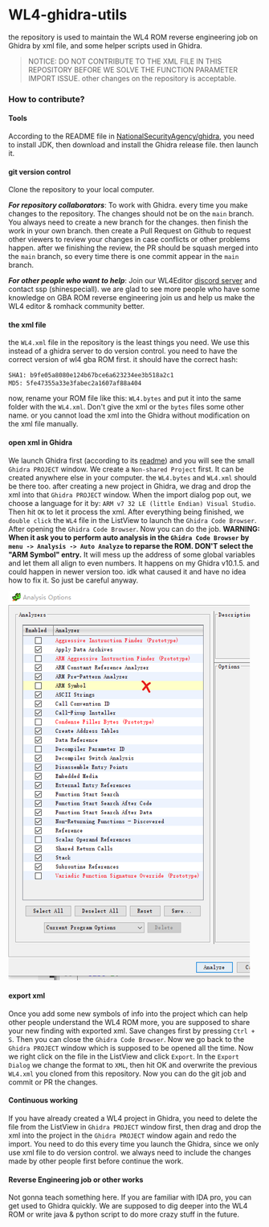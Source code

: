# WL4-ghidra-utils
the repository is used to maintain the WL4 ROM reverse engineering job on Ghidra by xml file, and some helper scripts used in Ghidra.
> NOTICE: DO NOT CONTRIBUTE TO THE XML FILE IN THIS REPOSITORY BEFORE WE SOLVE THE FUNCTION PARAMETER IMPORT ISSUE. other changes on the repository is acceptable.

### How to contribute? 
#### Tools
According to the README file in [NationalSecurityAgency/ghidra](https://github.com/NationalSecurityAgency/ghidra), you need to install JDK, then download and install the Ghidra release file. then launch it.

#### git version control
Clone the repository to your local computer.

***For repository collaborators***: To work with Ghidra. every time you make changes to the repository. The changes should not be on the `main` branch. You always need to create a new branch for the changes. then finish the work in your own branch. then create a Pull Request on Github to request other viewers to review your changes in case conflicts or other problems happen. after we finishing the review, the PR should be squash merged into the `main` branch, so every time there is one commit appear in the `main` branch.

***For other people who want to help***: Join our WL4Editor [discord server](https://discord.gg/EQ6JhvP) and contact ssp (shinespeciall). we are glad to see more people who have some knowledge on GBA ROM reverse engineering join us and help us make the WL4 editor & romhack community better.

#### the xml file
the `WL4.xml` file in the repository is the least things you need. We use this instead of a ghidra server to do version control.
you need to have the correct version of wl4 gba ROM first. it should have the correct hash:
```
SHA1: b9fe05a8080e124b67bce6a623234ee3b518a2c1
MD5: 5fe47355a33e3fabec2a1607af88a404
```
now, rename your ROM file like this: `WL4.bytes` and put it into the same folder with the `WL4.xml`. Don't give the xml or the `bytes` files some other name. or you cannot load the xml into the Ghidra without modification on the xml file manually.

#### open xml in Ghidra
We launch Ghidra first (according to its [readme](https://github.com/NationalSecurityAgency/ghidra)) and you will see the small `Ghidra PROJECT` window. We create a `Non-shared Project` first. It can be created anywhere else in your computer. the `WL4.bytes` and `WL4.xml` should be there too.
after creating a new project in Ghidra, we drag and drop the xml into that `Ghidra PROJECT` window. When the import dialog pop out, we choose a language for it by: `ARM v7 32 LE (little Endian) Visual Studio`. Then hit `OK` to let it process the xml. After everything being finished, we `double click` the `WL4` file in the ListView to launch the `Ghidra Code Browser`.
After opening the `Ghidra Code Browser`. Now you can do the job. **WARNING: When it ask you to perform auto analysis in the `Ghidra Code Browser` by `menu -> Analysis -> Auto Analyze` to reparse the ROM. DON'T select the "ARM Symbol" entry.** It will mess up the address of some global variables and let them all align to even numbers. It happens on my Ghidra v10.1.5. and could happen in newer version too. idk what caused it and have no idea how to fix it. So just be careful anyway.

![WL4Editor sample image](images/DONTLetGhidraToAnalyzeARMSymbol.png)

#### export xml
Once you add some new symbols of info into the project which can help other people understand the WL4 ROM more, you are supposed to share your new finding with exported xml. Save changes first by pressing `Ctrl + S`. Then you can close the `Ghidra Code Browser`. Now we go back to the `Ghidra PROJECT` window which is supposed to be opened all the time. Now we right click on the file in the ListView and click `Export`. In the `Export Dialog` we change the format to `XML`, then hit OK and overwrite the previous `WL4.xml` you cloned from this repository.
Now you can do the git job and commit or PR the changes.

#### Continuous working
If you have already created a WL4 project in Ghidra, you need to delete the file from the ListView in `Ghidra PROJECT` window first, then drag and drop the xml into the project in the `Ghidra PROJECT` window again and redo the import. You need to do this every time you launch the Ghidra, since we only use xml file to do version control. we always need to include the changes made by other people first before continue the work.

#### Reverse Engineering job or other works
Not gonna teach something here. If you are familiar with IDA pro, you can get used to Ghidra quickly. We are supposed to dig deeper into the WL4 ROM or write java & python script to do more crazy stuff in the future.
